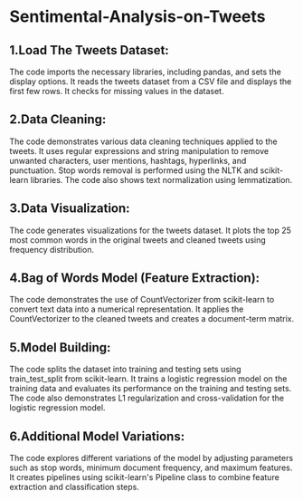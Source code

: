 # Sentimental-Analysis-on-Tweets

## 1.Load The Tweets Dataset:

The code imports the necessary libraries, including pandas, and sets the display options.
It reads the tweets dataset from a CSV file and displays the first few rows.
It checks for missing values in the dataset.

## 2.Data Cleaning:

The code demonstrates various data cleaning techniques applied to the tweets.
It uses regular expressions and string manipulation to remove unwanted characters, user mentions, hashtags, hyperlinks, and punctuation.
Stop words removal is performed using the NLTK and scikit-learn libraries.
The code also shows text normalization using lemmatization.

## 3.Data Visualization:

The code generates visualizations for the tweets dataset.
It plots the top 25 most common words in the original tweets and cleaned tweets using frequency distribution.

## 4.Bag of Words Model (Feature Extraction):

The code demonstrates the use of CountVectorizer from scikit-learn to convert text data into a numerical representation.
It applies the CountVectorizer to the cleaned tweets and creates a document-term matrix.

## 5.Model Building:

The code splits the dataset into training and testing sets using train_test_split from scikit-learn.
It trains a logistic regression model on the training data and evaluates its performance on the training and testing sets.
The code also demonstrates L1 regularization and cross-validation for the logistic regression model.

## 6.Additional Model Variations:

The code explores different variations of the model by adjusting parameters such as stop words, minimum document frequency, and maximum features.
It creates pipelines using scikit-learn's Pipeline class to combine feature extraction and classification steps.
